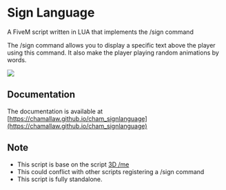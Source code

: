 # Sign Language

A FiveM script written in LUA that implements the /sign command

The /sign command allows you to display a specific text above the player using this command.
It also make the player playing random animations by words.

<img src=https://i.imgur.com/Tdc8DPd.png>

## Documentation

The documentation is available at [https://chamallaw.github.io/cham_signlanguage](https://chamallaw.github.io/cham_signlanguage)

## Note

- This script is base on the script [3D /me](https://github.com/eblio/3dme)
- This could conflict with other scripts registering a /sign command
- This script is fully standalone.
